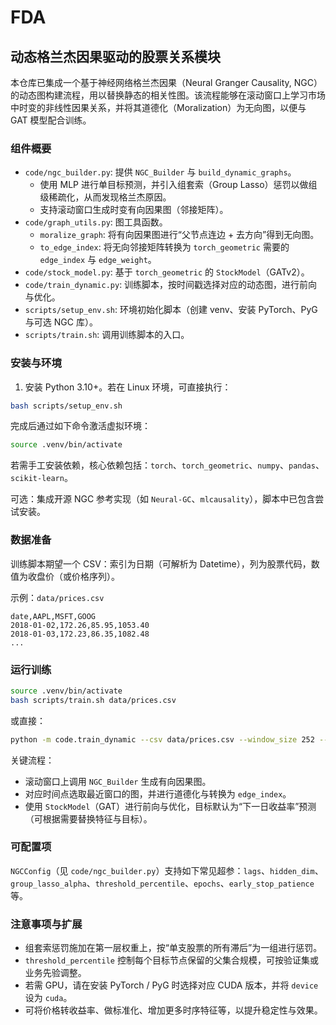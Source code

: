 # FDA

## 动态格兰杰因果驱动的股票关系模块

本仓库已集成一个基于神经网络格兰杰因果（Neural Granger Causality, NGC）的动态图构建流程，用以替换静态的相关性图。该流程能够在滚动窗口上学习市场中时变的非线性因果关系，并将其道德化（Moralization）为无向图，以便与 GAT 模型配合训练。

### 组件概要

- `code/ngc_builder.py`: 提供 `NGC_Builder` 与 `build_dynamic_graphs`。
  - 使用 MLP 进行单目标预测，并引入组套索（Group Lasso）惩罚以做组级稀疏化，从而发现格兰杰原因。
  - 支持滚动窗口生成时变有向因果图（邻接矩阵）。
- `code/graph_utils.py`: 图工具函数。
  - `moralize_graph`: 将有向因果图进行“父节点连边 + 去方向”得到无向图。
  - `to_edge_index`: 将无向邻接矩阵转换为 `torch_geometric` 需要的 `edge_index` 与 `edge_weight`。
- `code/stock_model.py`: 基于 `torch_geometric` 的 `StockModel`（GATv2）。
- `code/train_dynamic.py`: 训练脚本，按时间戳选择对应的动态图，进行前向与优化。
- `scripts/setup_env.sh`: 环境初始化脚本（创建 venv、安装 PyTorch、PyG 与可选 NGC 库）。
- `scripts/train.sh`: 调用训练脚本的入口。

### 安装与环境

1) 安装 Python 3.10+。若在 Linux 环境，可直接执行：

```bash
bash scripts/setup_env.sh
```

完成后通过如下命令激活虚拟环境：

```bash
source .venv/bin/activate
```

若需手工安装依赖，核心依赖包括：`torch`、`torch_geometric`、`numpy`、`pandas`、`scikit-learn`。

可选：集成开源 NGC 参考实现（如 `Neural-GC`、`mlcausality`），脚本中已包含尝试安装。

### 数据准备

训练脚本期望一个 CSV：索引为日期（可解析为 Datetime），列为股票代码，数值为收盘价（或价格序列）。

示例：`data/prices.csv`

```
date,AAPL,MSFT,GOOG
2018-01-02,172.26,85.95,1053.40
2018-01-03,172.23,86.35,1082.48
...
```

### 运行训练

```bash
source .venv/bin/activate
bash scripts/train.sh data/prices.csv
```

或直接：

```bash
python -m code.train_dynamic --csv data/prices.csv --window_size 252 --step_size 21 --device cpu
```

关键流程：
- 滚动窗口上调用 `NGC_Builder` 生成有向因果图。
- 对应时间点选取最近窗口的图，并进行道德化与转换为 `edge_index`。
- 使用 `StockModel`（GAT）进行前向与优化，目标默认为“下一日收益率”预测（可根据需要替换特征与目标）。

### 可配置项

`NGCConfig`（见 `code/ngc_builder.py`）支持如下常见超参：`lags`、`hidden_dim`、`group_lasso_alpha`、`threshold_percentile`、`epochs`、`early_stop_patience` 等。

### 注意事项与扩展

- 组套索惩罚施加在第一层权重上，按“单支股票的所有滞后”为一组进行惩罚。
- `threshold_percentile` 控制每个目标节点保留的父集合规模，可按验证集或业务先验调整。
- 若需 GPU，请在安装 PyTorch / PyG 时选择对应 CUDA 版本，并将 `device` 设为 `cuda`。
- 可将价格转收益率、做标准化、增加更多时序特征等，以提升稳定性与效果。
